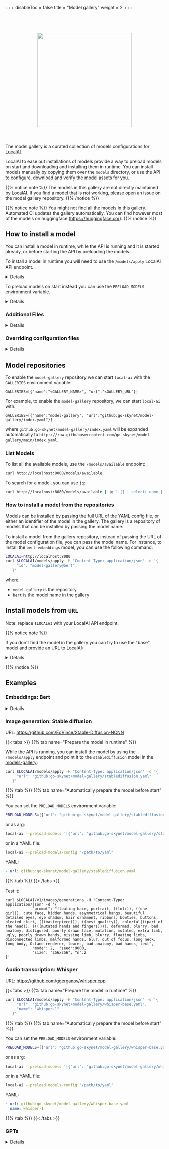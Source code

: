 
+++
disableToc = false
title = "Model gallery"
weight = 2
+++

<h1 align="center">
  <br>
  <img height="300" src="https://github.com/go-skynet/model-gallery/assets/2420543/7a6a8183-6d0a-4dc4-8e1d-f2672fab354e"> <br>
<br>
</h1>

The model gallery is a curated collection of models configurations for [LocalAI](https://github.com/go-skynet/LocalAI).

LocalAI to ease out installations of models provide a way to preload models on start and downloading and installing them in runtime. You can install models manually by copying them over the `models` directory, or use the API to configure, download and verify the model assets for you.

{{% notice note %}}
The models in this gallery are not directly maintained by LocalAI. If you find a model that is not working, please open an issue on the model gallery repository.
{{% /notice %}}

{{% notice note %}}
You might not find all the models in this gallery. Automated CI updates the gallery automatically. You can find however most of the models on huggingface (https://huggingface.co/).
{{% /notice %}}

## How to install a model

You can install a model in runtime, while the API is running and it is started already, or before starting the API by preloading the models.

To install a model in runtime you will need to use the `/models/apply` LocalAI API endpoint.

<details>

The installation requires the model configuration file URL (`url`), optionally a name to install the model (`name`), extra files to install (`files`), and configuration overrides (`overrides`). When calling the API endpoint, LocalAI will download the models files and write the configuration to the folder used to store models.

```bash
LOCALAI=http://localhost:8080
curl $LOCALAI/models/apply -H "Content-Type: application/json" -d '{
     "url": "<MODEL_CONFIG_FILE>",
     "name": "<MODEL_NAME>"
   }'  
```

The API will return a job `uuid` that you can use to track the job progress:
```
{"uuid":"1059474d-f4f9-11ed-8d99-c4cbe106d571","status":"http://localhost:8080/models/jobs/1059474d-f4f9-11ed-8d99-c4cbe106d571"}
```

For instance, a small example bash script that waits a job to complete can be (requires `jq`):

```bash
response=$(curl -s http://localhost:8080/models/apply -H "Content-Type: application/json" -d '{"url": "$model_url"}')

job_id=$(echo "$response" | jq -r '.uuid')

while [ "$(curl -s http://localhost:8080/models/jobs/"$job_id" | jq -r '.processed')" != "true" ]; do 
  sleep 1
done

echo "Job completed"
```

</details>


To preload models on start instead you can use the `PRELOAD_MODELS` environment variable.

<details>

To preload models on start, use the `PRELOAD_MODELS` environment variable by setting it to a JSON array of model uri and name:

```bash
PRELOAD_MODELS='[{"url": "<MODEL_URL>", "name": "<MODEL_NAME>"}]'
```

For example:

```bash
PRELOAD_MODELS=[{"url": "github:go-skynet/model-gallery/stablediffusion.yaml"}]
```

or as arg:

```bash
local-ai --preload-models '[{"url": "github:go-skynet/model-gallery/stablediffusion.yaml"}]'
```

or in a YAML file:

```bash
local-ai --preload-models-config "/path/to/yaml"
```

YAML:
```yaml
- url: github:go-skynet/model-gallery/stablediffusion.yaml
```

</details>

### Additional Files

<details>

To download additional files with the model, use the `files` parameter:

```bash
LOCALAI=http://localhost:8080
curl $LOCALAI/models/apply -H "Content-Type: application/json" -d '{
     "url": "<MODEL_CONFIG_FILE>",
     "name": "<MODEL_NAME>",
     "files": [
        {
            "uri": "<additional_file_url>",
            "sha256": "<additional_file_hash>",
            "filename": "<additional_file_name>"
        }
     ]
   }'  
```

</details>

### Overriding configuration files

<details>

To override portions of the configuration file, such as the backend or the model file, use the `overrides` parameter:

```bash
LOCALAI=http://localhost:8080
curl $LOCALAI/models/apply -H "Content-Type: application/json" -d '{
     "url": "<MODEL_CONFIG_FILE>",
     "name": "<MODEL_NAME>",
     "overrides": {
        "backend": "llama",
        "f16": true,
        ...
     }
   }'  
```

</details>

## Model repositories

To enable the `model-gallery` repository we can start `local-ai` with the `GALLERIES` environment variable:

```
GALLERIES=[{"name":"<GALLERY_NAME>", "url":"<GALLERY_URL"}]
```

For example, to enable the `model-gallery` repository, we can start `local-ai` with:

```
GALLERIES=[{"name":"model-gallery", "url":"github:go-skynet/model-gallery/index.yaml"}]
```

where `github:go-skynet/model-gallery/index.yaml` will be expanded automatically to `https://raw.githubusercontent.com/go-skynet/model-gallery/main/index.yaml`.

### List Models

To list all the available models, use the `/models/available` endpoint:

```bash
curl http://localhost:8080/models/available
```

To search for a model, you can use `jq`:

```bash
curl http://localhost:8080/models/available | jq '.[] | select(.name | contains("replit"))'
```

### How to install a model from the repositories

Models can be installed by passing the full URL of the YAML config file, or either an identifier of the model in the gallery. The gallery is a repository of models that can be installed by passing the model name.

To install a model from the gallery repository, instead of passing the URL of the model configuration file, you can pass the model name. For instance, to install the `bert-embeddings` model, you can use the following command:

```bash
LOCALAI=http://localhost:8080
curl $LOCALAI/models/apply -H "Content-Type: application/json" -d '{
     "id": "model-gallery@bert",
   }'  
```

where:
- `model-gallery` is the repository
- `bert` is the model name in the gallery

## Install models from `URL`

Note: replace `$LOCALAI` with your LocalAI API endpoint.

{{% notice note %}}

If you don't find the model in the gallery you can try to use the "base" model and provide an URL to LocalAI:

<details>

```
curl $LOCALAI/models/apply -H "Content-Type: application/json" -d '{
     "url": "github:go-skynet/model-gallery/base.yaml",
     "name": "model-name",
     "files": [
        {
            "uri": "<URL>",
            "sha256": "<SHA>",
            "filename": "model"
        }
     ]
   }'
```

</details>

{{% /notice %}}

## Examples

### Embeddings: Bert

<details>

```bash
curl $LOCALAI/models/apply -H "Content-Type: application/json" -d '{
     "url": "github:go-skynet/model-gallery/bert-embeddings.yaml",
     "name": "text-embedding-ada-002"
   }'  
```

To test it:

```bash
LOCALAI=http://localhost:8080
curl $LOCALAI/v1/embeddings -H "Content-Type: application/json" -d '{
    "input": "Test",
    "model": "text-embedding-ada-002"
  }'
```

</details>

### Image generation: Stable diffusion

URL: https://github.com/EdVince/Stable-Diffusion-NCNN

{{< tabs >}}
{{% tab name="Prepare the model in runtime" %}}

While the API is running, you can install the model by using the `/models/apply` endpoint and point it to the `stablediffusion` model in the [models-gallery](https://github.com/go-skynet/model-gallery#image-generation-stable-diffusion):
```bash
curl $LOCALAI/models/apply -H "Content-Type: application/json" -d '{         
     "url": "github:go-skynet/model-gallery/stablediffusion.yaml"
   }'
```

{{% /tab %}}
{{% tab name="Automatically prepare the model before start" %}}

You can set the `PRELOAD_MODELS` environment variable:

```bash
PRELOAD_MODELS=[{"url": "github:go-skynet/model-gallery/stablediffusion.yaml"}]
```

or as arg:

```bash
local-ai --preload-models '[{"url": "github:go-skynet/model-gallery/stablediffusion.yaml"}]'
```

or in a YAML file:

```bash
local-ai --preload-models-config "/path/to/yaml"
```

YAML:
```yaml
- url: github:go-skynet/model-gallery/stablediffusion.yaml
```

{{% /tab %}}
{{< /tabs >}}

Test it:

```
curl $LOCALAI/v1/images/generations -H "Content-Type: application/json" -d '{
            "prompt": "floating hair, portrait, ((loli)), ((one girl)), cute face, hidden hands, asymmetrical bangs, beautiful detailed eyes, eye shadow, hair ornament, ribbons, bowties, buttons, pleated skirt, (((masterpiece))), ((best quality)), colorful|((part of the head)), ((((mutated hands and fingers)))), deformed, blurry, bad anatomy, disfigured, poorly drawn face, mutation, mutated, extra limb, ugly, poorly drawn hands, missing limb, blurry, floating limbs, disconnected limbs, malformed hands, blur, out of focus, long neck, long body, Octane renderer, lowres, bad anatomy, bad hands, text",
            "mode": 2,  "seed":9000,
            "size": "256x256", "n":2
}'
```

### Audio transcription: Whisper

URL: https://github.com/ggerganov/whisper.cpp

{{< tabs >}}
{{% tab name="Prepare the model in runtime" %}}

```bash
curl $LOCALAI/models/apply -H "Content-Type: application/json" -d '{         
     "url": "github:go-skynet/model-gallery/whisper-base.yaml",
     "name": "whisper-1"
   }'
```

{{% /tab %}}
{{% tab name="Automatically prepare the model before start" %}}

You can set the `PRELOAD_MODELS` environment variable:

```bash
PRELOAD_MODELS=[{"url": "github:go-skynet/model-gallery/whisper-base.yaml", "name": "whisper-1"}]
```

or as arg:

```bash
local-ai --preload-models '[{"url": "github:go-skynet/model-gallery/whisper-base.yaml", "name": "whisper-1"}]'
```

or in a YAML file:

```bash
local-ai --preload-models-config "/path/to/yaml"
```

YAML:
```yaml
- url: github:go-skynet/model-gallery/whisper-base.yaml
  name: whisper-1
```

{{% /tab %}}
{{< /tabs >}}

### GPTs

<details>

```bash
LOCALAI=http://localhost:8080
curl $LOCALAI/models/apply -H "Content-Type: application/json" -d '{
     "url": "github:go-skynet/model-gallery/gpt4all-j.yaml",
     "name": "gpt4all-j"
   }'  
```

To test it:

```
curl $LOCALAI/v1/chat/completions -H "Content-Type: application/json" -d '{
     "model": "gpt4all-j", 
     "messages": [{"role": "user", "content": "How are you?"}],
     "temperature": 0.1 
   }'
```

</details>
